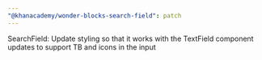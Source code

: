 ```yaml
---
"@khanacademy/wonder-blocks-search-field": patch
---
```


SearchField: Update styling so that it works with the TextField component updates to support TB and icons in the input
